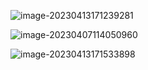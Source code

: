 ![image-20230413171239281](https://blog-pic-1313935212.cos.ap-guangzhou.myqcloud.com/imgs/202304131712336.png)

![image-20230407114050960](https://blog-pic-1313935212.cos.ap-guangzhou.myqcloud.com/imgs/202304071140144.png)

![image-20230413171533898](https://blog-pic-1313935212.cos.ap-guangzhou.myqcloud.com/imgs/202304131715948.png)